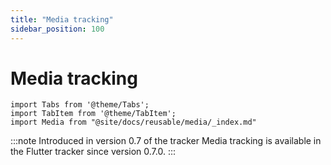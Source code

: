 ```yaml
---
title: "Media tracking"
sidebar_position: 100
---
```


# Media tracking

```mdx-code-block
import Tabs from '@theme/Tabs';
import TabItem from '@theme/TabItem';
import Media from "@site/docs/reusable/media/_index.md"
```

:::note Introduced in version 0.7 of the tracker
Media tracking is available in the Flutter tracker since version 0.7.0.
:::

<Media tracker="flutter" />
